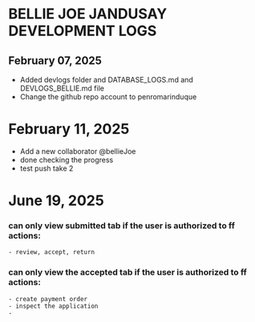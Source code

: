 # BELLIE JOE JANDUSAY DEVELOPMENT LOGS

## February 07, 2025
- Added devlogs folder and DATABASE_LOGS.md and DEVLOGS_BELLIE.md file
- Change the github repo account to penromarinduque

# February 11, 2025
- Add a new collaborator @bellieJoe
- done checking the progress
- test push take 2

# June 19, 2025
### can only view submitted tab if the user is authorized to ff actions:
    - review, accept, return

### can only view the accepted tab if the user is authorized to ff actions:
    - create payment order
    - inspect the application
    - 